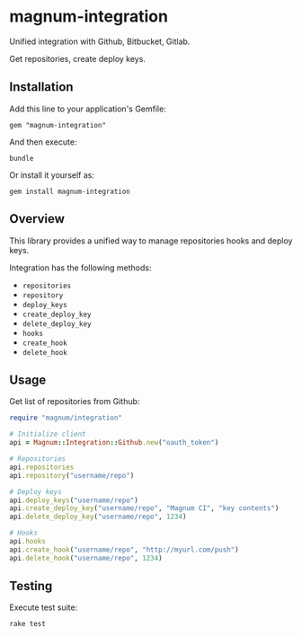 # magnum-integration

Unified integration with Github, Bitbucket, Gitlab. 

Get repositories, create deploy keys.

## Installation

Add this line to your application's Gemfile:

```
gem "magnum-integration"
```

And then execute:

```
bundle
````

Or install it yourself as:

```
gem install magnum-integration
```

## Overview

This library provides a unified way to manage repositories hooks and deploy keys.

Integration has the following methods:

- `repositories`
- `repository`
- `deploy_keys`
- `create_deploy_key`
- `delete_deploy_key`
- `hooks`
- `create_hook`
- `delete_hook`

## Usage

Get list of repositories from Github:

```ruby
require "magnum/integration"

# Initialize client
api = Magnum::Integration::Github.new("oauth_token")

# Repositories
api.repositories
api.repository("username/repo")

# Deploy keys
api.deploy_keys("username/repo")
api.create_deploy_key("username/repo", "Magnum CI", "key contents")
api.delete_deploy_key("username/repo", 1234)

# Hooks
api.hooks
api.create_hook("username/repo", "http://myurl.com/push")
api.delete_hook("username/repo", 1234)
```

## Testing

Execute test suite:

```
rake test
```